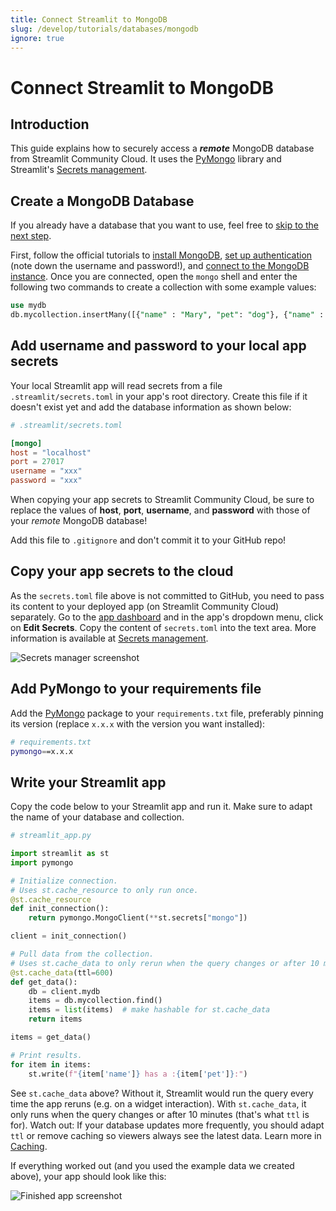 ```yaml
---
title: Connect Streamlit to MongoDB
slug: /develop/tutorials/databases/mongodb
ignore: true
---
```


# Connect Streamlit to MongoDB

## Introduction

This guide explains how to securely access a **_remote_** MongoDB database from Streamlit Community Cloud. It uses the [PyMongo](https://github.com/mongodb/mongo-python-driver) library and Streamlit's [Secrets management](/develop/concepts/connections/secrets-management).

## Create a MongoDB Database

<Note>

If you already have a database that you want to use, feel free
to [skip to the next step](#add-username-and-password-to-your-local-app-secrets).

</Note>

First, follow the official tutorials to [install MongoDB](https://docs.mongodb.com/guides/server/install/), [set up authentication](https://docs.mongodb.com/guides/server/auth/) (note down the username and password!), and [connect to the MongoDB instance](https://docs.mongodb.com/guides/server/drivers/). Once you are connected, open the `mongo` shell and enter the following two commands to create a collection with some example values:

```sql
use mydb
db.mycollection.insertMany([{"name" : "Mary", "pet": "dog"}, {"name" : "John", "pet": "cat"}, {"name" : "Robert", "pet": "bird"}])
```

## Add username and password to your local app secrets

Your local Streamlit app will read secrets from a file `.streamlit/secrets.toml` in your app's root directory. Create this file if it doesn't exist yet and add the database information as shown below:

```toml
# .streamlit/secrets.toml

[mongo]
host = "localhost"
port = 27017
username = "xxx"
password = "xxx"
```

<Important>

When copying your app secrets to Streamlit Community Cloud, be sure to replace the values of **host**, **port**, **username**, and **password** with those of your _remote_ MongoDB database!

Add this file to `.gitignore` and don't commit it to your GitHub repo!

</Important>

## Copy your app secrets to the cloud

As the `secrets.toml` file above is not committed to GitHub, you need to pass its content to your deployed app (on Streamlit Community Cloud) separately. Go to the [app dashboard](https://share.streamlit.io/) and in the app's dropdown menu, click on **Edit Secrets**. Copy the content of `secrets.toml` into the text area. More information is available at [Secrets management](/deploy/streamlit-community-cloud/deploy-your-app/secrets-management).

![Secrets manager screenshot](/images/databases/edit-secrets.png)

## Add PyMongo to your requirements file

Add the [PyMongo](https://github.com/mongodb/mongo-python-driver) package to your `requirements.txt` file, preferably pinning its version (replace `x.x.x` with the version you want installed):

```bash
# requirements.txt
pymongo==x.x.x
```

## Write your Streamlit app

Copy the code below to your Streamlit app and run it. Make sure to adapt the name of your database and collection.

```python
# streamlit_app.py

import streamlit as st
import pymongo

# Initialize connection.
# Uses st.cache_resource to only run once.
@st.cache_resource
def init_connection():
    return pymongo.MongoClient(**st.secrets["mongo"])

client = init_connection()

# Pull data from the collection.
# Uses st.cache_data to only rerun when the query changes or after 10 min.
@st.cache_data(ttl=600)
def get_data():
    db = client.mydb
    items = db.mycollection.find()
    items = list(items)  # make hashable for st.cache_data
    return items

items = get_data()

# Print results.
for item in items:
    st.write(f"{item['name']} has a :{item['pet']}:")
```

See `st.cache_data` above? Without it, Streamlit would run the query every time the app reruns (e.g. on a widget interaction). With `st.cache_data`, it only runs when the query changes or after 10 minutes (that's what `ttl` is for). Watch out: If your database updates more frequently, you should adapt `ttl` or remove caching so viewers always see the latest data. Learn more in [Caching](/develop/concepts/architecture/caching).

If everything worked out (and you used the example data we created above), your app should look like this:

![Finished app screenshot](/images/databases/streamlit-app.png)
